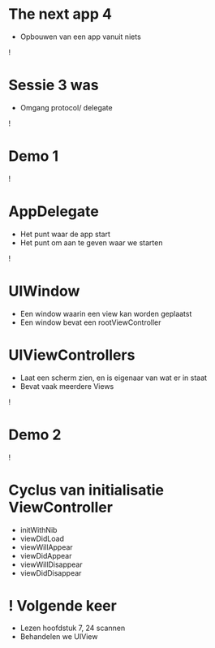 The next app 4
===
* Opbouwen van een app vanuit niets

!

Sessie 3 was
===
* Omgang protocol/ delegate

!

Demo 1
===

!

AppDelegate
===
* Het punt waar de app start
* Het punt om aan te geven waar we starten

!

UIWindow
===
* Een window waarin een view kan worden geplaatst
* Een window bevat een rootViewController


UIViewControllers
===
* Laat een scherm zien, en is eigenaar van wat er in staat
* Bevat vaak meerdere Views


!

Demo 2
===


!


Cyclus van initialisatie ViewController
===
* initWithNib
* viewDidLoad
* viewWillAppear
* viewDidAppear
* viewWillDisappear
* viewDidDisappear


!
Volgende keer
===
* Lezen hoofdstuk 7, 24 scannen
* Behandelen we UIView
